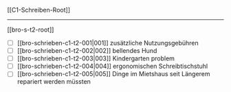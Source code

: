 [[C1-Schreiben-Root]]

---
[[bro-s-t2-root]]
- [ ] [[bro-schrieben-c1-t2-001|001]] zusätzliche Nutzungsgebühren
- [ ] [[bro-schrieben-c1-t2-002|002]] bellendes Hund
- [ ] [[bro-schrieben-c1-t2-003|003]] Kindergarten problem
- [ ] [[bro-schrieben-c1-t2-004|004]] ergonomischen Schreibtischstuhl
- [ ] [[bro-schrieben-c1-t2-005|005]] Dinge im Mietshaus seit Längerem repariert werden müssten